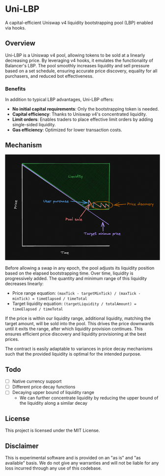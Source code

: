# Uni-LBP

A capital-efficient Uniswap v4 liquidity bootstrapping pool (LBP) enabled via hooks.

## Overview

Uni-LBP is a Uniswap v4 pool, allowing tokens to be sold at a linearly decreasing price. By leveraging v4 hooks, it emulates the functionality of Balancer's LBP. The pool smoothly increases liquidity and sell pressure based on a set schedule, ensuring accurate price discovery, equality for all purchasers, and reduced bot effectiveness.

### Benefits

In addition to typical LBP advantages, Uni-LBP offers:

- **No initial capital requirements**: Only the bootstrapping token is needed.
- **Capital efficiency**: Thanks to Uniswap v4's concentrated liquidity.
- **Limit orders**: Enables traders to place effective limit orders by adding single-sided liquidity.
- **Gas efficiency**: Optimized for lower transaction costs.

## Mechanism

![Diagram](./diagram.png)

Before allowing a swap in any epoch, the pool adjusts its liquidity position based on the elapsed bootstrapping time. Over time, liquidity is progressively added. The quantity and minimum range of this liquidity decreases linearly:

- Price range equation: `(maxTick - targetMinTick) / (maxTick - minTick) = timeElapsed / timeTotal`
- Target liquidity equation: `(targetLiquidity / totalAmount) = timeElapsed / timeTotal`

If the price is within our liquidity range, additional liquidity, matching the target amount, will be sold into the pool. This drives the price downwards until it exits the range, after which liquidity provision continues. This ensures efficient price discovery and liquidity provisioning at the best prices.

The contract is easily adaptable to variances in price decay mechanisms such that the provided liquidity is optimal for the intended purpose.

## Todo

- [ ] Native currency support
- [ ] Different price decay functions
- [ ] Decaying upper bound of liquidity range
    - We can further concentrate liquidity by reducing the upper bound of the liquidity along a similar decay

## License

This project is licensed under the MIT License.

## Disclaimer

This is experimental software and is provided on an "as is" and "as available" basis. We do not give any warranties and will not be liable for any loss incurred through any use of this codebase.
